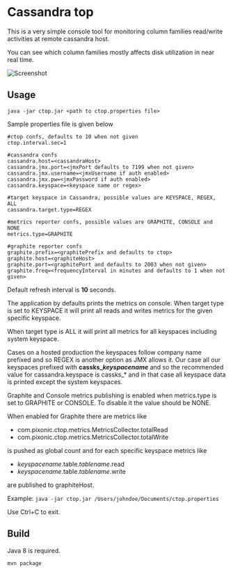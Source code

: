 # Cassandra top
This is a very simple console tool for monitoring column families read/write activities at remote cassandra host.

You can see which column families mostly affects disk utilization in near real time.

![Screenshot](http://i.imgur.com/6rJm3TM.png)

## Usage

`java -jar ctop.jar <path to ctop.properties file>`

Sample properties file is given below

    #ctop confs, defaults to 10 when not given
    ctop.interval.sec=1

    #cassandra confs
    cassandra.host=<cassandraHost>
    cassandra.jmx.port=<jmxPort defaults to 7199 when not given>
    cassandra.jmx.username=<jmxUsername if auth enabled>
    cassandra.jmx.pw=<jmxPassword if auth enabled>
    cassandra.keyspace=<keyspace name or regex>

    #target keyspace in Cassandra, possible values are KEYSPACE, REGEX, ALL
    cassandra.target.type=REGEX

    #metrics reporter confs, possible values are GRAPHITE, CONSOLE and NONE
    metrics.type=GRAPHITE

    #graphite reporter confs
    graphite.prefix=<graphitePrefix and defaults to ctop>
    graphite.host=<graphiteHost>
    graphite.port=<graphitePort and defaults to 2003 when not given>
    graphite.freq=<frequencyInterval in minutes and defaults to 1 when not given>

Default refresh interval is **10** seconds.

The application by defaults prints the metrics on console. When target type is set to KEYSPACE it will print all reads and writes metrics for the given specific keyspace.

When target type is ALL it will print all metrics for all keyspaces including system keyspace.

Cases on a hosted production the keyspaces follow company name prefixed and so REGEX is another option as JMX allows it. Our case all our keyspaces prefixed with **cassks_*keyspacename*** and so the recommended value for cassandra.keyspace is cassks_* and in that case all keyspace data is printed except the system keyspaces.

Graphite and Console metrics publishing is enabled when metrics.type is set to GRAPHITE or CONSOLE. To disable it the value should be NONE.

When enabled for Graphite there are metrics like

- com.pixonic.ctop.metrics.MetricsCollector.totalRead
- com.pixonic.ctop.metrics.MetricsCollector.totalWrite

is pushed as global count and for each specific keyspace metrics like
- *keyspacename*.table.*tablename*.read
- *keyspacename*.table.*tablename*.write

are published to graphiteHost.


Example: `java -jar ctop.jar /Users/johndoe/Documents/ctop.properties`

Use Ctrl+C to exit.

## Build
Java 8 is required.

`mvn package`
